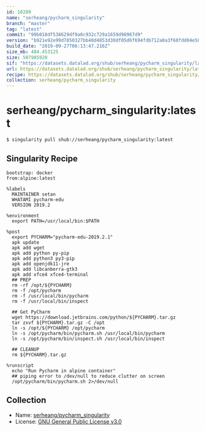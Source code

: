 ```yaml
---
id: 10289
name: "serheang/pycharm_singularity"
branch: "master"
tag: "latest"
commit: "99b018df538629df9a0c932c729a1659d98967d9"
version: "b921e92e99d7850327bb40d4853d30df05d6f694fdb712a0a3f68fdd04e58c0b"
build_date: "2019-09-27T06:13:47.216Z"
size_mb: 484.453125
size: 507985920
sif: "https://datasets.datalad.org/shub/serheang/pycharm_singularity/latest/2019-09-27-99b018df-b921e92e/b921e92e99d7850327bb40d4853d30df05d6f694fdb712a0a3f68fdd04e58c0b.sif"
url: https://datasets.datalad.org/shub/serheang/pycharm_singularity/latest/2019-09-27-99b018df-b921e92e/
recipe: https://datasets.datalad.org/shub/serheang/pycharm_singularity/latest/2019-09-27-99b018df-b921e92e/Singularity
collection: serheang/pycharm_singularity
---
```


# serheang/pycharm_singularity:latest

```bash
$ singularity pull shub://serheang/pycharm_singularity:latest
```

## Singularity Recipe

```singularity
bootstrap: docker
from:alpine:latest

%labels
  MAINTAINER setan
  WHATAMI pycharm-edu
  VERSION 2019.2

%environment
  export PATH=/usr/local/bin:$PATH

%post
  export PYCHARM="pycharm-edu-2019.2.1"
  apk update
  apk add wget 
  apk add python py-pip 
  apk add python3 py3-pip 
  apk add openjdk11-jre
  apk add libcanberra-gtk3
  apk add xfce4 xfce4-terminal
  ## PREP
  rm -rf /opt/${PYCHARM}
  rm -f /opt/pycharm
  rm -f /usr/local/bin/pycharm
  rm -f /usr/local/bin/inspect

  ## Get PyCharm
  wget https://download.jetbrains.com/python/${PYCHARM}.tar.gz
  tar zxvf ${PYCHARM}.tar.gz -C /opt
  ln -s /opt/${PYCHARM} /opt/pycharm
  ln -s /opt/pycharm/bin/pycharm.sh /usr/local/bin/pycharm
  ln -s /opt/pycharm/bin/inspect.sh /usr/local/bin/inspect

  ## CLEANUP
  rm ${PYCHARM}.tar.gz

%runscript
  echo "Run Pycharm in alpine container"
  ## piping error to /dev/null to reduce clutter on screen
  /opt/pycharm/bin/pycharm.sh 2>/dev/null
```

## Collection

 - Name: [serheang/pycharm_singularity](https://github.com/serheang/pycharm_singularity)
 - License: [GNU General Public License v3.0](https://api.github.com/licenses/gpl-3.0)

